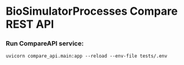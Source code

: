 # BioSimulatorProcesses Compare REST API

### Run CompareAPI service:
`uvicorn compare_api.main:app --reload --env-file tests/.env`
